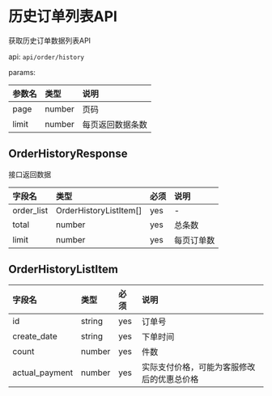 # 历史订单列表API

获取历史订单数据列表API

api: `api/order/history`

params:

参数名|类型|说明
:--|:--|:--
page|number|页码
limit|number|每页返回数据条数

## OrderHistoryResponse

接口返回数据

字段名|类型|必须|说明
:--|:--|:--|:--
order_list|OrderHistoryListItem[]|yes|-
total|number|yes|总条数
limit|number|yes|每页订单数

## OrderHistoryListItem

字段名|类型|必须|说明
:--|:--|:--|:--
id|string|yes|订单号
create_date|string|yes|下单时间
count|number|yes|件数
actual_payment|number|yes|实际支付价格，可能为客服修改后的优惠总价格
